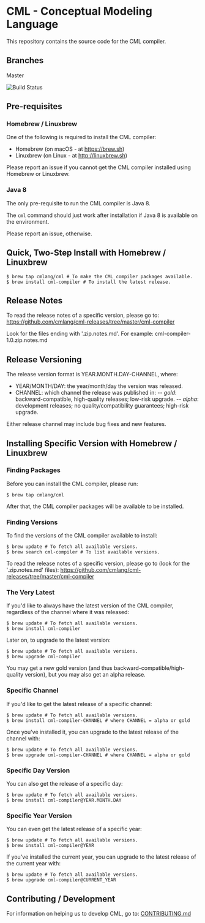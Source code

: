 # CML - Conceptual Modeling Language

This repository contains the source code for the CML compiler.

## Branches

Master

![Build Status](https://travis-ci.org/cmlang/cml-compiler.svg?branch=master)

## Pre-requisites

### Homebrew / Linuxbrew

One of the following is required to install the CML compiler:
- Homebrew (on macOS - at https://brew.sh)
- Linuxbrew (on Linux - at http://linuxbrew.sh)

Please report an issue if you cannot get the CML compiler installed using Homebrew or Linuxbrew.

### Java 8

The only pre-requisite to run the CML compiler is Java 8.

The `cml` command should just work after installation if Java 8 is available on the environment.

Please report an issue, otherwise.

## Quick, Two-Step Install with Homebrew / Linuxbrew

```
$ brew tap cmlang/cml # To make the CML compiler packages available.
$ brew install cml-compiler # To install the latest release.
```

## Release Notes

To read the release notes of a specific version, please go to: https://github.com/cmlang/cml-releases/tree/master/cml-compiler

Look for the files ending with '.zip.notes.md'. For example: cml-compiler-1.0.zip.notes.md

## Release Versioning

The release version format is YEAR.MONTH.DAY-CHANNEL, where:
- YEAR/MONTH/DAY: the year/month/day the version was released.
- CHANNEL: which channel the release was published in:
-- _gold_: backward-compatible, high-quality releases; low-risk upgrade.
-- _alpha_: development releases; no quality/compatibility guarantees; high-risk upgrade.

Either release channel may include bug fixes and new features.

## Installing Specific Version with Homebrew / Linuxbrew

### Finding Packages

Before you can install the CML compiler, please run:

```
$ brew tap cmlang/cml
```

After that, the CML compiler packages will be available to be installed.

### Finding Versions

To find the versions of the CML compiler available to install:

```
$ brew update # To fetch all available versions.
$ brew search cml-compiler # To list available versions.
```

To read the release notes of a specific version, please go to (look for the '.zip.notes.md' files): https://github.com/cmlang/cml-releases/tree/master/cml-compiler

### The Very Latest

If you'd like to always have the latest version of the CML compiler,
regardless of the channel where it was released:

```
$ brew update # To fetch all available versions.
$ brew install cml-compiler
```

Later on, to upgrade to the latest version:

```
$ brew update # To fetch all available versions.
$ brew upgrade cml-compiler
```

You may get a new gold version
(and thus backward-compatible/high-quality version),
but you may also get an alpha release.

### Specific Channel

If you'd like to get the latest release of a specific channel:

```
$ brew update # To fetch all available versions.
$ brew install cml-compiler-CHANNEL # where CHANNEL = alpha or gold
```

Once you've installed it, you can upgrade to the latest release of the channel with:

```
$ brew update # To fetch all available versions.
$ brew upgrade cml-compiler-CHANNEL # where CHANNEL = alpha or gold
```

### Specific Day Version

You can also get the release of a specific day:

```
$ brew update # To fetch all available versions.
$ brew install cml-compiler@YEAR.MONTH.DAY
```

### Specific Year Version

You can even get the latest release of a specific year:

```
$ brew update # To fetch all available versions.
$ brew install cml-compiler@YEAR
```

If you've installed the current year, you can upgrade to the latest release of the current year with:

```
$ brew update # To fetch all available versions.
$ brew upgrade cml-compiler@CURRENT_YEAR
```

## Contributing / Development

For information on helping us to develop CML, go to: [CONTRIBUTING.md](https://github.com/cmlang/cml-compiler/blob/master/CONTRIBUTING.md)
